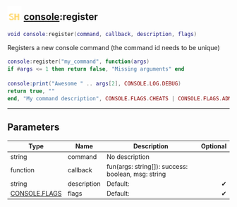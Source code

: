 ## <img src="../../.gitbook/assets/shared.png" width="32" height="32" /> [console](../console/README.md):register

```lua
void console:register(command, callback, description, flags)
```

Registers a new console command (the command id needs to be unique)
```lua
console:register("my_command", function(args)
if #args <= 1 then return false, "Missing arguments" end

console:print("Awesome " .. args[2], CONSOLE.LOG.DEBUG)
return true, ""
end, "My command description", CONSOLE.FLAGS.CHEATS | CONSOLE.FLAGS.ADMIN) -- Admin only and requires cheats
```


-----------------
## Parameters

| Type   | Name | Description | Optional |
| ------ | ---- | ----------- | -------: |
| string | command | No description |  |
| function | callback | fun(args: string[]): success: boolean, msg: string |  |
| string | description | Default: <Empty> | ✔ |
| [CONSOLE.FLAGS](../console.flags/README.md) | flags | Default: <Empty> | ✔ |
